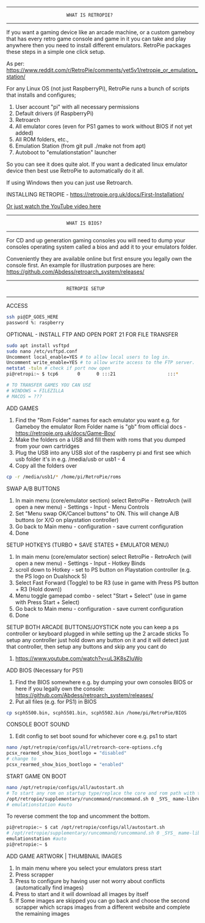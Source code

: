 
___________________________________________________________________________

                          WHAT IS RETROPIE?
___________________________________________________________________________

If you want a gaming device like an arcade machine, or a custom gameboy
that has every retro game console and game in it you can take and play anywhere
then you need to install different emulators. RetroPie packages these steps in
a simple one click setup.

As per: https://www.reddit.com/r/RetroPie/comments/yet5v1/retropie_or_emulation_station/

For any Linux OS (not just RaspberryPi), RetroPie runs a bunch of scripts that
installs and configures; 
1. User account "pi" with all necessary permissions
2. Default drivers (if RaspberryPi)
3. Retroarch
4. All emulator cores (even for PS1 games to work without BIOS if not yet added)
5. All ROM folders, etc.,
6. Emulation Station (from git pull ./make not from apt)
7. Autoboot to "emulationstation" launcher

So you can see it does quite alot. If you want a dedicated linux emulator device
then best use RetroPie to automatically do it all.

If using Windows then you can just use Retroarch.

INSTALLING RETROPIE - https://retropie.org.uk/docs/First-Installation/

[Or just watch the YouTube video here](https://www.youtube.com/watch?v=E1sbnPZ_A8w)

___________________________________________________________________________

                          WHAT IS BIOS?
___________________________________________________________________________

For CD and up generation gaming consoles you will need to dump your consoles
operating system called a bios and add it to your emulators folder.

Conveniently they are available online but first ensure you legally own the console first. 
An example for illustration purposes are here: https://github.com/Abdess/retroarch_system/releases/


___________________________________________________________________________

                          RETROPIE SETUP
___________________________________________________________________________

ACCESS
```bash
ssh pi@IP_GOES_HERE
password %: raspberry
```

OPTIONAL - INSTALL FTP AND OPEN PORT 21 FOR FILE TRANSFER
```bash
sudo apt install vsftpd
sudo nano /etc/vsftpd.conf
Uncomment local_enable=YES # to allow local users to log in.
Uncomment write_enable=YES # to allow write access to the FTP server.
netstat -tuln # check if port now open
pi@retropi:~ $ tcp6       0      0 :::21                   :::*                    LISTEN 

# TO TRANSFER GAMES YOU CAN USE 
# WINDOWS = FILEZILLA
# MACOS = ???
```

ADD GAMES
1. Find the "Rom Folder" names for each emulator you want e.g. for Gameboy
the emulator Rom Folder name is "gb" from official docs - https://retropie.org.uk/docs/Game-Boy/ 
2. Make the folders on a USB and fill them with roms that you dumped from your own cartridges
3. Plug the USB into any USB slot of the raspberry pi and first see which usb folder it's in
e.g. /media/usb or usb1 - 4
4. Copy all the folders over
```bash
cp -r /media/usb1/* /home/pi/RetroPie/roms 
```

SWAP A/B BUTTONS
1. In main menu (core/emulator section) select RetroPie - RetroArch (will open a new menu) -
Settings - Input - Menu Controls
2. Set "Menu swap OK/Cancel buttons" to ON. This will change A/B buttons (or X/O on playstation controller)
3. Go back to Main menu - configuration - save current configuration
4. Done

SETUP HOTKEYS (TURBO + SAVE STATES + EMULATOR MENU)
1. In main menu (core/emulator section) select RetroPie - RetroArch (will open a new menu) -
Settings - Input - Hotkey Binds
2. scroll down to Hotkey - set to PS button on Playstation controller 
(e.g. the PS logo on Dualshock 5)
3. Select Fast Forward (Toggle) to be R3 (use in game with Press PS button + R3 (Hold down))
4. Menu toggle gamepad combo - select "Start + Select" (use in game with Press Start + Select)
5. Go back to Main menu - configuration - save current configuration
6. Done

SETUP BOTH ARCADE BUTTONS/JOYSTICK
note you can keep a ps controller or keyboard plugged in while setting up the 2 arcade sticks
To setup any controller just hold down any button on it and it will detect
just that controller, then setup any buttons and skip any you cant do
1. https://www.youtube.com/watch?v=uL3K8sZIuWo


ADD BIOS
(Necessary for PS1)
1. Find the BIOS somewhere e.g. by dumping your own consoles BIOS
or here if you legally own the console: https://github.com/Abdess/retroarch_system/releases/
2. Put all files (e.g. for PS1) in BIOS
```bash
cp scph5500.bin, scph5501.bin, scph5502.bin /home/pi/RetroPie/BIOS
```

CONSOLE BOOT SOUND
1. Edit config to set boot sound for whichever core e.g. ps1 to start
```bash
nano /opt/retropie/configs/all/retroarch-core-options.cfg
pcsx_rearmed_show_bios_bootlogo = "disabled"
# change to
pcsx_rearmed_show_bios_bootlogo = "enabled"
```

START GAME ON BOOT
```bash
nano /opt/retropie/configs/all/autostart.sh
# To start any rom on startup type/replace the core and rom path with the game 
/opt/retropie/supplementary/runcommand/runcommand.sh 0 _SYS_ mame-libretro ~/RetroPie/roms/mame-libretro/sf2ce.zip &&$
# emulationstation #auto
```
To reverse comment the top and uncomment the bottom.
```bash
pi@retropie:~ $ cat /opt/retropie/configs/all/autostart.sh
# /opt/retropie/supplementary/runcommand/runcommand.sh 0 _SYS_ mame-libretro ~/RetroPie/roms/mame-libretro/sf2ce.zip && emulationstation
emulationstation #auto
pi@retropie:~ $
```

ADD GAME ARTWORK | THUMBNAIL IMAGES
1. In main menu where you select your emulators press start
2. Press scrapper
3. Press to configure by having user not worry about conflicts (automatically find images)
4. Press to start and it will download all images by itself
5. If Some images are skipped you can go back and choose the second scrapper which scraps images
from a different website and complete the remaining images
